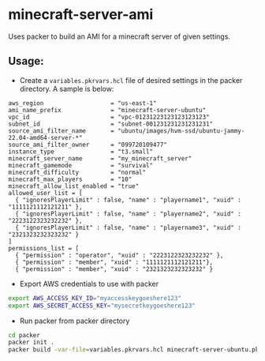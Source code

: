 # minecraft-server-ami

Uses packer to build an AMI for a minecraft server of given settings.

## Usage:

- Create a `variables.pkrvars.hcl` file of desired settings in the packer directory.  A sample is below:
```hcl
aws_region                   = "us-east-1"
ami_name_prefix              = "minecraft-server-ubuntu"
vpc_id                       = "vpc-01231223123123123123"
subnet_id                    = "subnet-001231231231231231"
source_ami_filter_name       = "ubuntu/images/hvm-ssd/ubuntu-jammy-22.04-amd64-server-*"
source_ami_filter_owner      = "099720109477"
instance_type                = "t3.small"
minecraft_server_name        = "my_minecraft_server"
minecraft_gamemode           = "survival"
minecraft_difficulty         = "normal"
minecraft_max_players        = "10"
minecraft_allow_list_enabled = "true"
allowed_user_list = [
  { "ignoresPlayerLimit" : false, "name" : "playername1", "xuid" : "1111121112121211" },
  { "ignoresPlayerLimit" : false, "name" : "playername2", "xuid" : "2223122323232232" },
  { "ignoresPlayerLimit" : false, "name" : "playername3", "xuid" : "2321323232323232" }
]
permissions_list = [
  { "permission" : "operator", "xuid" : "2223122323232232" },
  { "permission" : "member", "xuid" : "1111121112121211"},
  { "permission" : "member", "xuid" : "2321323232323232" }
```

- Export AWS credentials to use with packer
```bash
export AWS_ACCESS_KEY_ID="myaccesskeygoeshere123"
export AWS_SECRET_ACCESS_KEY="mysecretkeygoeshere123"
```

- Run packer from packer directory
```bash
cd packer
packer init .
packer build -var-file=variables.pkrvars.hcl minecraft-server-ubuntu.pkr.hcl
```